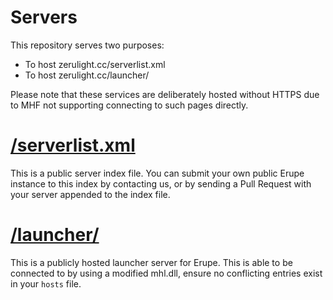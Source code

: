 # Servers

This repository serves two purposes:
* To host zerulight.cc/serverlist.xml
* To host zerulight.cc/launcher/

Please note that these services are deliberately hosted without HTTPS due to MHF not supporting connecting to such pages directly.

# [/serverlist.xml](/serverlist.xml)
This is a public server index file. You can submit your own public Erupe instance to this index by contacting us, or by sending a Pull Request with your server appended to the index file.

# [/launcher/](/launcher/)
This is a publicly hosted launcher server for Erupe. This is able to be connected to by using a modified mhl.dll, ensure no conflicting entries exist in your `hosts` file.
